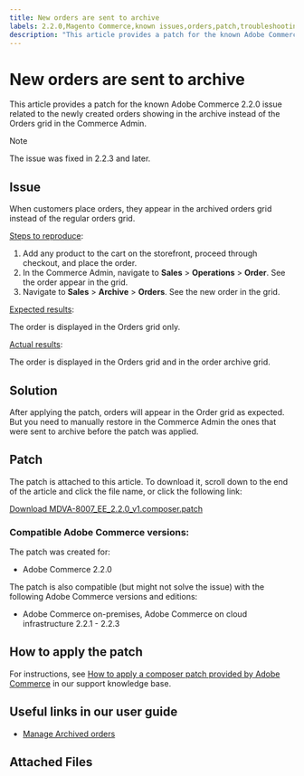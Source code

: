 ```yaml
---
title: New orders are sent to archive
labels: 2.2.0,Magento Commerce,known issues,orders,patch,troubleshooting,Adobe Commerce,cloud infrastructure,admin,on-premises
description: "This article provides a patch for the known Adobe Commerce 2.2.0 issue related to the newly created orders showing in the archive instead of the Orders grid in the Commerce Admin."
---
```


# New orders are sent to archive

This article provides a patch for the known Adobe Commerce 2.2.0 issue related to the newly created orders showing in the archive instead of the Orders grid in the Commerce Admin.

>[!NOTE]
>
>The issue was fixed in 2.2.3 and later.

## Issue

When customers place orders, they appear in the archived orders grid instead of the regular orders grid.

<u>Steps to reproduce</u>:

1. Add any product to the cart on the storefront, proceed through checkout, and place the order.
1. In the Commerce Admin, navigate to **Sales** > **Operations** > **Order**. See the order appear in the grid.
1. Navigate to **Sales** > **Archive** > **Orders**. See the new order in the grid.

<u>Expected results</u>:

The order is displayed in the Orders grid only.

<u>Actual results</u>:

The order is displayed in the Orders grid and in the order archive grid.

## Solution

After applying the patch, orders will appear in the Order grid as expected. But you need to manually restore in the Commerce Admin the ones that were sent to archive before the patch was applied.

## Patch

The patch is attached to this article. To download it, scroll down to the end of the article and click the file name, or click the following link:

 [Download MDVA-8007\_EE\_2.2.0\_v1.composer.patch](assets/MDVA-8007_EE_2.2.0_v1.composer.patch.zip)

### Compatible Adobe Commerce versions:

The patch was created for:

* Adobe Commerce 2.2.0

The patch is also compatible (but might not solve the issue) with the following Adobe Commerce versions and editions:

* Adobe Commerce on-premises, Adobe Commerce on cloud infrastructure 2.2.1 - 2.2.3

## How to apply the patch

For instructions, see [How to apply a composer patch provided by Adobe Commerce](https://support.magento.com/hc/en-us/articles/360028367731) in our support knowledge base.

## Useful links in our user guide

* [Manage Archived orders](https://docs.magento.com/user-guide/sales/order-archive.html)

## Attached Files 